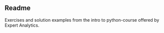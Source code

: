 ## Readme
Exercises and solution examples from the intro to python-course offered by Expert Analytics.
